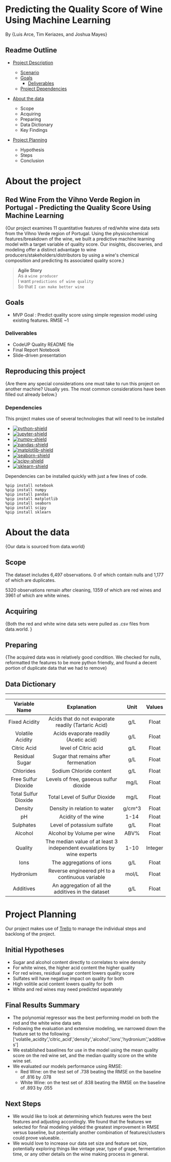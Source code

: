 # Predicting the Quality Score of Wine Using Machine Learning
By {Luis Arce, Tim Keriazes, and Joshua Mayes}

## Readme Outline
- [Project Description](#project_desc)  
    - [Scenario](#scenario)
    - [Goals](#goals)
        - [Deliverables](#deliverables)
    - [Project Dependencies](#dependencies)

- [About the data](#data)
    - Scope
    - Acquiring
    - Preparing
    - Data Dictionary
    - Key Findings

- [Project Planning](#plan)  
    - Hypothesis
    - Steps
    - Conclusion



# About the project <a name="project_desc"></a>

## Red Wine From the Vihno Verde Region in Portugal - Predicting the Quality Score Using Machine Learning

{Our project examines 11 quantitative features of red/white wine data sets from the Vihno Verde region of Portugal. Using the physicochemical features/breakdown of the wine, we built a predictive machine learning model with a target variable of quality score. Our insights, discoveries, and modeling offer a distinct advantage to wine producers/stakeholders/distributors by using a wine's chemical composition and predicting its associated quality score.}

> __Agile Story__  
    As a `wine producer`  
    I want `predictions of wine quality`  
    So that `I can make better wine`  

## Goals

- MVP Goal : Predict quality score using simple regession model using existing features. RMSE ~1

### Deliverables

- CodeUP Quality README file
- Final Report Notebook
- Slide-driven presentation

## Reproducing this project

{Are there any special considerations one must take to run this project on another machine?  Usually yes.  The most common considerations have been filled out already below.}

### Dependencies

This project makes use of several technologies that will need to be installed
* [![python-shield](https://img.shields.io/badge/Python-3-blue?&logo=python&logoColor=white)
    ](https://www.python.org/)
* [![jupyter-shield](https://img.shields.io/badge/Jupyter-notebook-orange?logo=jupyter&logoColor=white)
    ](https://jupyter.org/)
* [![numpy-shield](https://img.shields.io/badge/Numpy-grey?&logo=numpy)
    ](https://numpy.org/)
* [![pandas-shield](https://img.shields.io/badge/Pandas-grey?&logo=pandas)
    ](https://pandas.pydata.org/)
* [![matplotlib-shield](https://img.shields.io/badge/Matplotlib-grey.svg?)
    ](https://matplotlib.org)
* [![seaborn-shield](https://img.shields.io/badge/Seaborn-grey?&logoColor=white)
    ](https://seaborn.pydata.org/)
* [![scipy-shield](https://img.shields.io/badge/SciPy-grey?&logo=scipy&logoColor=white)
    ](https://scipy.org/)
* [![sklearn-shield](https://img.shields.io/badge/_-grey?logo=scikitlearn&logoColor=white&label=scikit-learn)
    ](https://scikit-learn.org/stable/)

Dependencies can be installed quickly with just a few lines of code.
```
%pip install notebook
%pip install numpy
%pip install pandas
%pip install matplotlib
%pip install seaborn
%pip install scipy
%pip install sklearn
```


# About the data

{Our data is sourced from data.world}

## Scope

The dataset includes 6,497 observations. 0 of which contain nulls and 1,177 of which are duplicates.

5320 observations remain after cleaning, 1359 of which are red wines and 3961 of which are white wines.

## Acquiring

{Both the red and white wine data sets were pulled as .csv files from data.world. }

## Preparing

{The acquired data was in relatively good condition. We checked for nulls, reformatted the features to be more python friendly, and found a decent portion of duplicate data that we had to remove}

## Data Dictionary
---
| **Variable Name** | **Explanation** | **Unit** | **Values** |
| :---: | :---: | :---: | :---: |
| Fixed Acidity |  Acids that do not evaporate readily (Tartaric Acid) | g/L | Float |
| Volatile Acidity | Acids evaporate readily (Acetic acid) | g/L | Float |
| Citric Acid | level of Citric acid | g/L | Float |
| Residual Sugar | Sugar that remains after fermenation | g/L | Float |
| Chlorides | Sodium Chloride content | g/L | Float |
| Free Sulfur Dioxide | Levels of free, gaseous sulfur dioxide | mg/L | Float |
| Total Sulfur Dioxide | Total Level of Sulfur Dioxide | mg/L | Float |
| Density | Density in relation to water | g/cm^3 | Float |
| pH| Acidity of the wine | 1-14 | Float |
| Sulphates | Level of potassium sulfate | g/L | Float |
| Alcohol | Alcohol by Volume per wine | ABV% | Float |
| Quality |  The median value of at least 3 independent evualations by wine experts| 1-10 | Integer | 
| Ions |  The aggregations of ions | g/L | Float |
| Hydronium |  Reverse engineered pH to a continuous variable| mol/L | Float |
|  Additives |  An aggregation of all the additives in the dataset| g/L | Float |



# Project Planning <a name="plan"></a>

Our project makes use of [Trello](https://trello.com/invite/b/QJuhQCLq/e6f31d6c42f14e6e43ac38b3d6775e58/winequality) to manage the individual steps and backlong of the project.


## Initial Hypotheses

- Sugar and alcohol content directly to correlates to wine density
- For white wines, the higher acid content the higher quality
- For red wines, residual sugar content lowers quality score
- Sulfates will have negative impact on quality for both
- High volitile acid content lowers quality for both
- White and red wines may need predicted separately

## Final Results Summary
- The polynomial regressor was the best performing model on both the red and the white wine data sets
- Following the evaluation and extensive modeling, we narrowed down the feature set to the following: ['volatile_acidity','citric_acid','density','alcohol','ions','hydronium','additives']
- We established baselines for use in the model using the mean quality score on the red wine set, and the median quality score on the white wine set.
- We evaluated our models performance using RMSE:
    - Red Wine: on the test set of .738 beating the RMSE on the baseline of .816 by .078
    - White Wine: on the test set of .838 beating the RMSE on the baseline of .893 by .055

## Next Steps
- We would like to look at determining which features were the best features and adjusting accordingly. We found that the features we selected for final modeling yielded the greatest improvement in RMSE versus baseline, but potentially another combination of features/clusters could prove valueable. .
- We would love to increase our data set size and feature set size, potentially exploring things like vintage year, type of grape, fermentation time, or any other details on the wine making process in general.

